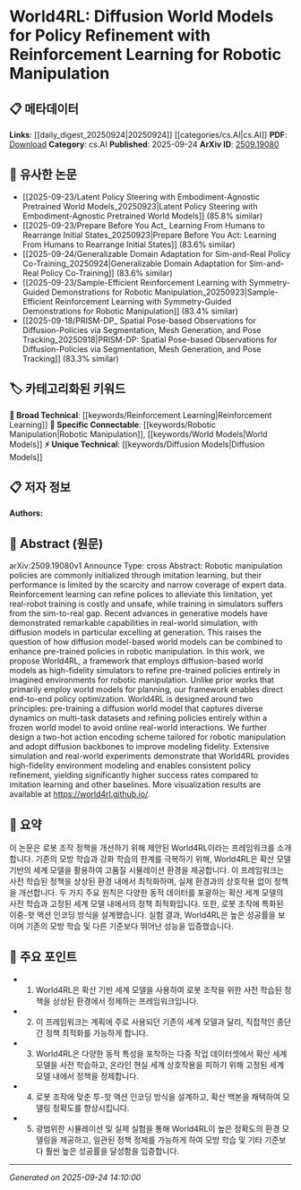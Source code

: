<!-- KEYWORD_LINKING_METADATA:
{
  "processed_timestamp": "2025-09-24T14:10:00.672586",
  "vocabulary_version": "1.0",
  "selected_keywords": [
    "Reinforcement Learning",
    "Diffusion Models",
    "Robotic Manipulation",
    "World Models"
  ],
  "rejected_keywords": [],
  "similarity_scores": {
    "Reinforcement Learning": 0.85,
    "Diffusion Models": 0.79,
    "Robotic Manipulation": 0.82,
    "World Models": 0.77
  },
  "extraction_method": "AI_prompt_based",
  "budget_applied": true,
  "candidates_json": {
    "candidates": [
      {
        "surface": "Reinforcement Learning",
        "canonical": "Reinforcement Learning",
        "aliases": [
          "RL"
        ],
        "category": "broad_technical",
        "rationale": "Reinforcement Learning is a foundational concept in the paper, facilitating connections to policy refinement and robotic manipulation.",
        "novelty_score": 0.45,
        "connectivity_score": 0.88,
        "specificity_score": 0.65,
        "link_intent_score": 0.85
      },
      {
        "surface": "Diffusion Models",
        "canonical": "Diffusion Models",
        "aliases": [
          "Diffusion-based Models"
        ],
        "category": "unique_technical",
        "rationale": "The use of diffusion models is central to the proposed framework, offering a novel approach to world modeling in robotics.",
        "novelty_score": 0.78,
        "connectivity_score": 0.72,
        "specificity_score": 0.82,
        "link_intent_score": 0.79
      },
      {
        "surface": "Robotic Manipulation",
        "canonical": "Robotic Manipulation",
        "aliases": [
          "Robot Manipulation"
        ],
        "category": "specific_connectable",
        "rationale": "Robotic manipulation is a key application area discussed, linking to both policy refinement and simulation.",
        "novelty_score": 0.5,
        "connectivity_score": 0.85,
        "specificity_score": 0.8,
        "link_intent_score": 0.82
      },
      {
        "surface": "World Models",
        "canonical": "World Models",
        "aliases": [
          "World Model"
        ],
        "category": "specific_connectable",
        "rationale": "World models are integral to the framework, enabling policy refinement in simulated environments.",
        "novelty_score": 0.55,
        "connectivity_score": 0.78,
        "specificity_score": 0.75,
        "link_intent_score": 0.77
      }
    ],
    "ban_list_suggestions": [
      "imitation learning",
      "expert data",
      "real-world interactions"
    ]
  },
  "decisions": [
    {
      "candidate_surface": "Reinforcement Learning",
      "resolved_canonical": "Reinforcement Learning",
      "decision": "linked",
      "scores": {
        "novelty": 0.45,
        "connectivity": 0.88,
        "specificity": 0.65,
        "link_intent": 0.85
      }
    },
    {
      "candidate_surface": "Diffusion Models",
      "resolved_canonical": "Diffusion Models",
      "decision": "linked",
      "scores": {
        "novelty": 0.78,
        "connectivity": 0.72,
        "specificity": 0.82,
        "link_intent": 0.79
      }
    },
    {
      "candidate_surface": "Robotic Manipulation",
      "resolved_canonical": "Robotic Manipulation",
      "decision": "linked",
      "scores": {
        "novelty": 0.5,
        "connectivity": 0.85,
        "specificity": 0.8,
        "link_intent": 0.82
      }
    },
    {
      "candidate_surface": "World Models",
      "resolved_canonical": "World Models",
      "decision": "linked",
      "scores": {
        "novelty": 0.55,
        "connectivity": 0.78,
        "specificity": 0.75,
        "link_intent": 0.77
      }
    }
  ]
}
-->

# World4RL: Diffusion World Models for Policy Refinement with Reinforcement Learning for Robotic Manipulation

## 📋 메타데이터

**Links**: [[daily_digest_20250924|20250924]] [[categories/cs.AI|cs.AI]]
**PDF**: [Download](https://arxiv.org/pdf/2509.19080.pdf)
**Category**: cs.AI
**Published**: 2025-09-24
**ArXiv ID**: [2509.19080](https://arxiv.org/abs/2509.19080)

## 🔗 유사한 논문
- [[2025-09-23/Latent Policy Steering with Embodiment-Agnostic Pretrained World Models_20250923|Latent Policy Steering with Embodiment-Agnostic Pretrained World Models]] (85.8% similar)
- [[2025-09-23/Prepare Before You Act_ Learning From Humans to Rearrange Initial States_20250923|Prepare Before You Act: Learning From Humans to Rearrange Initial States]] (83.6% similar)
- [[2025-09-24/Generalizable Domain Adaptation for Sim-and-Real Policy Co-Training_20250924|Generalizable Domain Adaptation for Sim-and-Real Policy Co-Training]] (83.6% similar)
- [[2025-09-23/Sample-Efficient Reinforcement Learning with Symmetry-Guided Demonstrations for Robotic Manipulation_20250923|Sample-Efficient Reinforcement Learning with Symmetry-Guided Demonstrations for Robotic Manipulation]] (83.4% similar)
- [[2025-09-18/PRISM-DP_ Spatial Pose-based Observations for Diffusion-Policies via Segmentation, Mesh Generation, and Pose Tracking_20250918|PRISM-DP: Spatial Pose-based Observations for Diffusion-Policies via Segmentation, Mesh Generation, and Pose Tracking]] (83.3% similar)

## 🏷️ 카테고리화된 키워드
**🧠 Broad Technical**: [[keywords/Reinforcement Learning|Reinforcement Learning]]
**🔗 Specific Connectable**: [[keywords/Robotic Manipulation|Robotic Manipulation]], [[keywords/World Models|World Models]]
**⚡ Unique Technical**: [[keywords/Diffusion Models|Diffusion Models]]

## 📋 저자 정보

**Authors:** 

## 📄 Abstract (원문)

arXiv:2509.19080v1 Announce Type: cross 
Abstract: Robotic manipulation policies are commonly initialized through imitation learning, but their performance is limited by the scarcity and narrow coverage of expert data. Reinforcement learning can refine polices to alleviate this limitation, yet real-robot training is costly and unsafe, while training in simulators suffers from the sim-to-real gap. Recent advances in generative models have demonstrated remarkable capabilities in real-world simulation, with diffusion models in particular excelling at generation. This raises the question of how diffusion model-based world models can be combined to enhance pre-trained policies in robotic manipulation. In this work, we propose World4RL, a framework that employs diffusion-based world models as high-fidelity simulators to refine pre-trained policies entirely in imagined environments for robotic manipulation. Unlike prior works that primarily employ world models for planning, our framework enables direct end-to-end policy optimization. World4RL is designed around two principles: pre-training a diffusion world model that captures diverse dynamics on multi-task datasets and refining policies entirely within a frozen world model to avoid online real-world interactions. We further design a two-hot action encoding scheme tailored for robotic manipulation and adopt diffusion backbones to improve modeling fidelity. Extensive simulation and real-world experiments demonstrate that World4RL provides high-fidelity environment modeling and enables consistent policy refinement, yielding significantly higher success rates compared to imitation learning and other baselines. More visualization results are available at https://world4rl.github.io/.

## 📝 요약

이 논문은 로봇 조작 정책을 개선하기 위해 제안된 World4RL이라는 프레임워크를 소개합니다. 기존의 모방 학습과 강화 학습의 한계를 극복하기 위해, World4RL은 확산 모델 기반의 세계 모델을 활용하여 고품질 시뮬레이션 환경을 제공합니다. 이 프레임워크는 사전 학습된 정책을 상상된 환경 내에서 최적화하며, 실제 환경과의 상호작용 없이 정책을 개선합니다. 두 가지 주요 원칙은 다양한 동적 데이터를 포괄하는 확산 세계 모델의 사전 학습과 고정된 세계 모델 내에서의 정책 최적화입니다. 또한, 로봇 조작에 특화된 이중-핫 액션 인코딩 방식을 설계했습니다. 실험 결과, World4RL은 높은 성공률을 보이며 기존의 모방 학습 및 다른 기준보다 뛰어난 성능을 입증했습니다.

## 🎯 주요 포인트

- 1. World4RL은 확산 기반 세계 모델을 사용하여 로봇 조작을 위한 사전 학습된 정책을 상상된 환경에서 정제하는 프레임워크입니다.
- 2. 이 프레임워크는 계획에 주로 사용되던 기존의 세계 모델과 달리, 직접적인 종단 간 정책 최적화를 가능하게 합니다.
- 3. World4RL은 다양한 동적 특성을 포착하는 다중 작업 데이터셋에서 확산 세계 모델을 사전 학습하고, 온라인 현실 세계 상호작용을 피하기 위해 고정된 세계 모델 내에서 정책을 정제합니다.
- 4. 로봇 조작에 맞춘 투-핫 액션 인코딩 방식을 설계하고, 확산 백본을 채택하여 모델링 정확도를 향상시킵니다.
- 5. 광범위한 시뮬레이션 및 실제 실험을 통해 World4RL이 높은 정확도의 환경 모델링을 제공하고, 일관된 정책 정제를 가능하게 하여 모방 학습 및 기타 기준보다 훨씬 높은 성공률을 달성함을 입증합니다.


---

*Generated on 2025-09-24 14:10:00*
